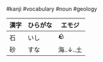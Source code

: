 #kanji #vocabulary #noun #geology

| 漢字  | ひらがな | エモジ     |
| --- | ---- | ------- |
| 石   | いし   | 🪨      |
| 砂   | すな   | 海..↓..土 |
